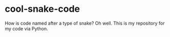 # cool-snake-code
How is code named after a type of snake? Oh well. This is my repository for my code via Python.
